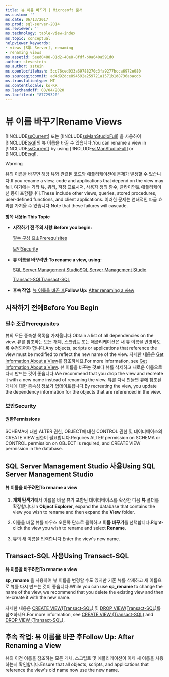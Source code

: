 ```yaml
---
title: 뷰 이름 바꾸기 | Microsoft 문서
ms.custom: ''
ms.date: 06/13/2017
ms.prod: sql-server-2014
ms.reviewer: ''
ms.technology: table-view-index
ms.topic: conceptual
helpviewer_keywords:
- views [SQL Server], renaming
- renaming views
ms.assetid: 5eed0488-81d2-40e8-8fdf-b0a640a591d0
author: stevestein
ms.author: sstein
ms.openlocfilehash: 5cc76ced033a69788270c3fa9277bcca6972e080
ms.sourcegitcommit: ad4d92dce894592a259721a1571b1d8736abacdb
ms.translationtype: MT
ms.contentlocale: ko-KR
ms.lasthandoff: 08/04/2020
ms.locfileid: "87729320"
---
```

# <a name="rename-views"></a><span data-ttu-id="d02c3-102">뷰 이름 바꾸기</span><span class="sxs-lookup"><span data-stu-id="d02c3-102">Rename Views</span></span>
  <span data-ttu-id="d02c3-103">[!INCLUDE[ssCurrent](../../includes/sscurrent-md.md)] 또는 [!INCLUDE[ssManStudioFull](../../includes/ssmanstudiofull-md.md)] 을 사용하여 [!INCLUDE[tsql](../../includes/tsql-md.md)]의 뷰 이름을 바꿀 수 있습니다.</span><span class="sxs-lookup"><span data-stu-id="d02c3-103">You can rename a view in [!INCLUDE[ssCurrent](../../includes/sscurrent-md.md)] by using [!INCLUDE[ssManStudioFull](../../includes/ssmanstudiofull-md.md)] or [!INCLUDE[tsql](../../includes/tsql-md.md)].</span></span>  
  
> [!WARNING]  
>  <span data-ttu-id="d02c3-104">뷰의 이름을 바꾸면 해당 뷰와 관련된 코드와 애플리케이션에 문제가 발생할 수 있습니다.</span><span class="sxs-lookup"><span data-stu-id="d02c3-104">If you rename a view, code and applications that depend on the view may fail.</span></span> <span data-ttu-id="d02c3-105">여기에는 기타 뷰, 쿼리, 저장 프로시저, 사용자 정의 함수, 클라이언트 애플리케이션 등이 포함됩니다.</span><span class="sxs-lookup"><span data-stu-id="d02c3-105">These include other views, queries, stored procedures, user-defined functions, and client applications.</span></span> <span data-ttu-id="d02c3-106">이러한 문제는 연쇄적인 파급 효과를 가져올 수 있습니다.</span><span class="sxs-lookup"><span data-stu-id="d02c3-106">Note that these failures will cascade.</span></span>  
  
 <span data-ttu-id="d02c3-107">**항목 내용**</span><span class="sxs-lookup"><span data-stu-id="d02c3-107">**In This Topic**</span></span>  
  
-   <span data-ttu-id="d02c3-108">**시작하기 전 주의 사항:**</span><span class="sxs-lookup"><span data-stu-id="d02c3-108">**Before you begin:**</span></span>  
  
     [<span data-ttu-id="d02c3-109">필수 구성 요소</span><span class="sxs-lookup"><span data-stu-id="d02c3-109">Prerequisites</span></span>](#Prerequisites)  
  
     [<span data-ttu-id="d02c3-110">보안</span><span class="sxs-lookup"><span data-stu-id="d02c3-110">Security</span></span>](#Security)  
  
-   <span data-ttu-id="d02c3-111">**뷰 이름을 바꾸려면:**</span><span class="sxs-lookup"><span data-stu-id="d02c3-111">**To rename a view, using:**</span></span>  
  
     [<span data-ttu-id="d02c3-112">SQL Server Management Studio</span><span class="sxs-lookup"><span data-stu-id="d02c3-112">SQL Server Management Studio</span></span>](#SSMSProcedure)  
  
     [<span data-ttu-id="d02c3-113">Transact-SQL</span><span class="sxs-lookup"><span data-stu-id="d02c3-113">Transact-SQL</span></span>](#TsqlProcedure)  
  
-   <span data-ttu-id="d02c3-114">**후속 작업:**  [뷰 이름을 바꾼 후](#FollowUp)</span><span class="sxs-lookup"><span data-stu-id="d02c3-114">**Follow Up:**  [After renaming a view](#FollowUp)</span></span>  
  
##  <a name="before-you-begin"></a><a name="BeforeYouBegin"></a> <span data-ttu-id="d02c3-115">시작하기 전에</span><span class="sxs-lookup"><span data-stu-id="d02c3-115">Before You Begin</span></span>  
  
###  <a name="prerequisites"></a><a name="Prerequisites"></a> <span data-ttu-id="d02c3-116">필수 조건</span><span class="sxs-lookup"><span data-stu-id="d02c3-116">Prerequisites</span></span>  
 <span data-ttu-id="d02c3-117">뷰의 모든 종속성 목록을 가져옵니다.</span><span class="sxs-lookup"><span data-stu-id="d02c3-117">Obtain a list of all dependencies on the view.</span></span> <span data-ttu-id="d02c3-118">뷰를 참조하는 모든 개체, 스크립트 또는 애플리케이션은 새 뷰 이름을 반영하도록 수정되어야 합니다.</span><span class="sxs-lookup"><span data-stu-id="d02c3-118">Any objects, scripts or applications that reference the view must be modified to reflect the new name of the view.</span></span> <span data-ttu-id="d02c3-119">자세한 내용은 [Get Information About a View](get-information-about-a-view.md)를 참조하세요.</span><span class="sxs-lookup"><span data-stu-id="d02c3-119">For more information, see [Get Information About a View](get-information-about-a-view.md).</span></span> <span data-ttu-id="d02c3-120">뷰 이름을 바꾸는 것보다 뷰를 삭제하고 새로운 이름으로 다시 만드는 것이 좋습니다.</span><span class="sxs-lookup"><span data-stu-id="d02c3-120">We recommend that you drop the view and recreate it with a new name instead of renaming the view.</span></span> <span data-ttu-id="d02c3-121">뷰를 다시 만들면 뷰에 참조된 개체에 대한 종속성 정보가 업데이트됩니다.</span><span class="sxs-lookup"><span data-stu-id="d02c3-121">By recreating the view, you update the dependency information for the objects that are referenced in the view.</span></span>  
  
###  <a name="security"></a><a name="Security"></a> <span data-ttu-id="d02c3-122">보안</span><span class="sxs-lookup"><span data-stu-id="d02c3-122">Security</span></span>  
  
####  <a name="permissions"></a><a name="Permissions"></a> <span data-ttu-id="d02c3-123">권한</span><span class="sxs-lookup"><span data-stu-id="d02c3-123">Permissions</span></span>  
 <span data-ttu-id="d02c3-124">SCHEMA에 대한 ALTER 권한, OBJECT에 대한 CONTROL 권한 및 데이터베이스의 CREATE VIEW 권한이 필요합니다.</span><span class="sxs-lookup"><span data-stu-id="d02c3-124">Requires ALTER permission on SCHEMA or CONTROL permission on OBJECT is required, and CREATE VIEW permission in the database.</span></span>  
  
##  <a name="using-sql-server-management-studio"></a><a name="SSMSProcedure"></a> <span data-ttu-id="d02c3-125">SQL Server Management Studio 사용</span><span class="sxs-lookup"><span data-stu-id="d02c3-125">Using SQL Server Management Studio</span></span>  
  
#### <a name="to-rename-a-view"></a><span data-ttu-id="d02c3-126">뷰 이름을 바꾸려면</span><span class="sxs-lookup"><span data-stu-id="d02c3-126">To rename a view</span></span>  
  
1.  <span data-ttu-id="d02c3-127">**개체 탐색기**에서 이름을 바꿀 뷰가 포함된 데이터베이스를 확장한 다음 **뷰** 폴더를 확장합니다.</span><span class="sxs-lookup"><span data-stu-id="d02c3-127">In **Object Explorer**, expand the database that contains the view you wish to rename and then expand the **View** folder.</span></span>  
  
2.  <span data-ttu-id="d02c3-128">이름을 바꿀 뷰를 마우스 오른쪽 단추로 클릭하고 **이름 바꾸기**를 선택합니다.</span><span class="sxs-lookup"><span data-stu-id="d02c3-128">Right-click the view you wish to rename and select **Rename**.</span></span>  
  
3.  <span data-ttu-id="d02c3-129">뷰의 새 이름을 입력합니다.</span><span class="sxs-lookup"><span data-stu-id="d02c3-129">Enter the view's new name.</span></span>  
  
##  <a name="using-transact-sql"></a><a name="TsqlProcedure"></a> <span data-ttu-id="d02c3-130">Transact-SQL 사용</span><span class="sxs-lookup"><span data-stu-id="d02c3-130">Using Transact-SQL</span></span>  
 <span data-ttu-id="d02c3-131">**뷰 이름을 바꾸려면**</span><span class="sxs-lookup"><span data-stu-id="d02c3-131">**To rename a view**</span></span>  
  
 <span data-ttu-id="d02c3-132">**sp_rename** 을 사용하여 뷰 이름을 변경할 수도 있지만 기존 뷰를 삭제하고 새 이름으로 뷰를 다시 만드는 것이 좋습니다.</span><span class="sxs-lookup"><span data-stu-id="d02c3-132">While you can use **sp_rename** to change the name of the view, we recommend that you delete the existing view and then re-create it with the new name.</span></span>  
  
 <span data-ttu-id="d02c3-133">자세한 내용은 [CREATE VIEW&#40;Transact-SQL&#41;](/sql/t-sql/statements/create-view-transact-sql) 및 [DROP VIEW&#40;Transact-SQL&#41;](/sql/t-sql/statements/drop-view-transact-sql)를 참조하세요.</span><span class="sxs-lookup"><span data-stu-id="d02c3-133">For more information, see [CREATE VIEW &#40;Transact-SQL&#41;](/sql/t-sql/statements/create-view-transact-sql) and [DROP VIEW &#40;Transact-SQL&#41;](/sql/t-sql/statements/drop-view-transact-sql).</span></span>  
  
##  <a name="follow-up-after-renaming-a-view"></a><a name="FollowUp"></a> <span data-ttu-id="d02c3-134">후속 작업: 뷰 이름을 바꾼 후</span><span class="sxs-lookup"><span data-stu-id="d02c3-134">Follow Up: After Renaming a View</span></span>  
 <span data-ttu-id="d02c3-135">뷰의 이전 이름을 참조하는 모든 개체, 스크립트 및 애플리케이션이 이제 새 이름을 사용하는지 확인합니다.</span><span class="sxs-lookup"><span data-stu-id="d02c3-135">Ensure that all objects, scripts, and applications that reference the view's old name now use the new name.</span></span>  
  
  
